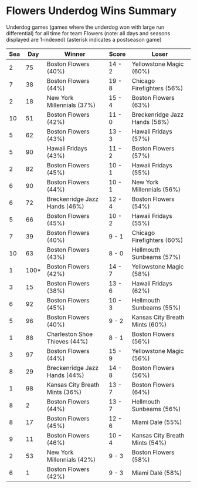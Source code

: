 # Flowers Underdog Wins Summary



Underdog games (games where the underdog won with large run differential) for all time for team Flowers (note: all days and seasons displayed are 1-indexed) (asterisk indicates a postseason game)


| Sea | Day | Winner | Score | Loser | 
| ------ |------ |------ |------ |------ |
| 2 | 75 | Boston Flowers (40%) | 14 - 2 | Yellowstone Magic (60%) | 
| 7 | 38 | Boston Flowers (44%) | 19 - 8 | Chicago Firefighters (56%) | 
| 2 | 18 | New York Millennials (37%) | 15 - 4 | Boston Flowers (63%) | 
| 10 | 51 | Boston Flowers (42%) | 11 - 0 | Breckenridge Jazz Hands (58%) | 
| 5 | 62 | Boston Flowers (43%) | 13 - 3 | Hawaii Fridays (57%) | 
| 5 | 90 | Hawaii Fridays (43%) | 11 - 2 | Boston Flowers (57%) | 
| 2 | 82 | Boston Flowers (45%) | 10 - 1 | Hawaii Fridays (55%) | 
| 6 | 90 | Boston Flowers (44%) | 10 - 1 | New York Millennials (56%) | 
| 6 | 72 | Breckenridge Jazz Hands (46%) | 12 - 4 | Boston Flowers (54%) | 
| 5 | 66 | Boston Flowers (45%) | 10 - 2 | Hawaii Fridays (55%) | 
| 7 | 39 | Boston Flowers (40%) | 9 - 1 | Chicago Firefighters (60%) | 
| 10 | 63 | Boston Flowers (43%) | 8 - 0 | Hellmouth Sunbeams (57%) | 
| 1 | 100* | Boston Flowers (42%) | 14 - 7 | Yellowstone Magic (58%) | 
| 3 | 15 | Boston Flowers (38%) | 13 - 6 | Hawaii Fridays (62%) | 
| 6 | 92 | Boston Flowers (45%) | 10 - 3 | Hellmouth Sunbeams (55%) | 
| 5 | 96 | Boston Flowers (40%) | 9 - 2 | Kansas City Breath Mints (60%) | 
| 1 | 88 | Charleston Shoe Thieves (44%) | 8 - 1 | Boston Flowers (56%) | 
| 3 | 97 | Boston Flowers (44%) | 15 - 9 | Yellowstone Magic (56%) | 
| 8 | 29 | Breckenridge Jazz Hands (44%) | 14 - 8 | Boston Flowers (56%) | 
| 1 | 98 | Kansas City Breath Mints (36%) | 13 - 7 | Boston Flowers (64%) | 
| 8 | 2 | Boston Flowers (44%) | 13 - 7 | Hellmouth Sunbeams (56%) | 
| 8 | 17 | Boston Flowers (45%) | 12 - 6 | Miami Dale (55%) | 
| 9 | 11 | Boston Flowers (46%) | 10 - 4 | Kansas City Breath Mints (54%) | 
| 2 | 53 | New York Millennials (42%) | 9 - 3 | Boston Flowers (58%) | 
| 6 | 1 | Boston Flowers (42%) | 9 - 3 | Miami Dalé (58%) | 


